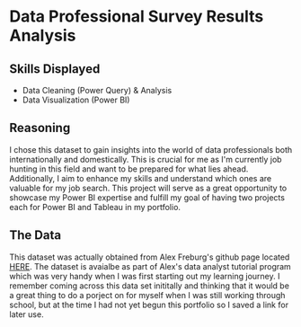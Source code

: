 # Data Professional Survey Results Analysis

## Skills Displayed

- Data Cleaning (Power Query) & Analysis
- Data Visualization (Power BI)

## Reasoning
I chose this dataset to gain insights into the world of data professionals both internationally and domestically. This is crucial for me as I'm currently job hunting in this field and want to be prepared for what lies ahead. Additionally, I aim to enhance my skills and understand which ones are valuable for my job search. This project will serve as a great opportunity to showcase my Power BI expertise and fulfill my goal of having two projects each for Power BI and Tableau in my portfolio.

## The Data
This dataset was actually obtained from Alex Freburg's github page located [HERE](https://github.com/AlexTheAnalyst/Power-BI/blob/main/Power%20BI%20-%20Final%20Project.xlsx). The dataset is avaialbe as part of Alex's data analyst tutorial program which was very handy when I was first starting out my learning journey. I remember coming across this data set inititally and thinking that it would be a great thing to do a porject on for myself when I was still working through school, but at the time I had not yet begun this portfolio so I saved a link for later use. 
